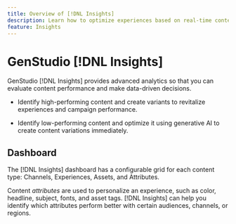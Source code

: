 ```yaml
---
title: Overview of [!DNL Insights]
description: Learn how to optimize experiences based on real-time content performance metrics.
feature: Insights
---
```


# GenStudio [!DNL Insights]

GenStudio [!DNL Insights] provides advanced analytics so that you can evaluate content performance and make data-driven decisions.

- Identify high-performing content and create variants to revitalize experiences and campaign performance.

- Identify low-performing content and optimize it using generative AI to create content variations immediately.

## Dashboard

The [!DNL Insights] dashboard has a configurable grid for each content type: Channels, Experiences, Assets, and Attributes.

Content _attributes_ are used to personalize an experience, such as color, headline, subject, fonts, and asset tags. [!DNL Insights] can help you identify which attributes perform better with certain audiences, channels, or regions.

